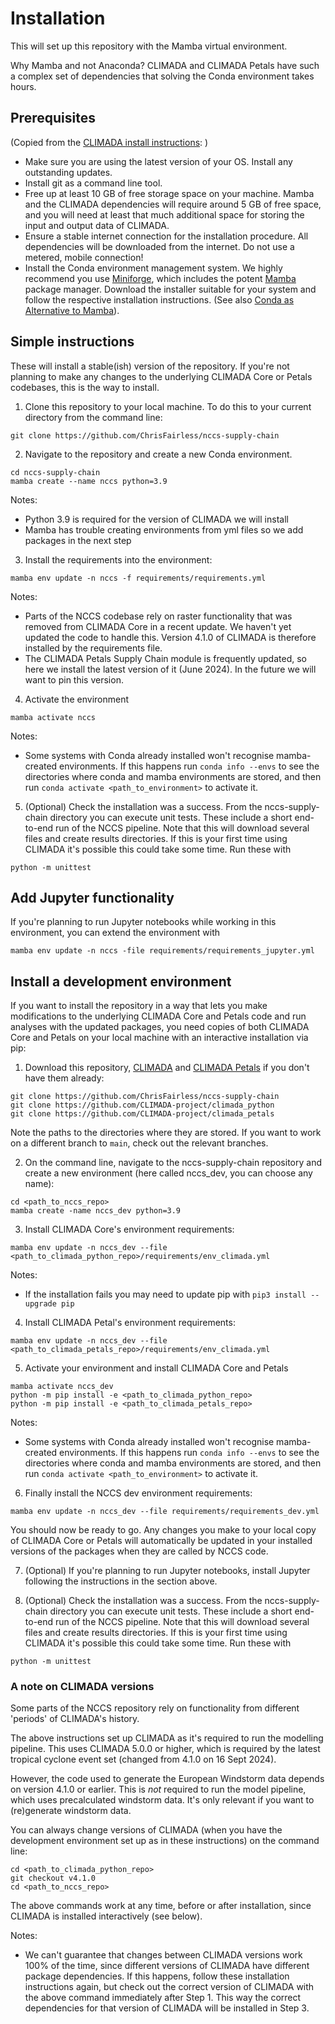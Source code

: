 # Installation

This will set up this repository with the Mamba virtual environment.

Why Mamba and not Anaconda? CLIMADA and CLIMADA Petals have such a complex set of dependencies that solving the Conda environment takes hours.

## Prerequisites

(Copied from the [CLIMADA install instructions](https://climada-python.readthedocs.io/en/stable/guide/install.html): )

- Make sure you are using the latest version of your OS. Install any outstanding updates.
- Install git as a command line tool.
- Free up at least 10 GB of free storage space on your machine. Mamba and the CLIMADA dependencies will require around 5 GB of free space, and you will need at least that much additional space for storing the input and output data of CLIMADA.
- Ensure a stable internet connection for the installation procedure. All dependencies will be downloaded from the internet. Do not use a metered, mobile connection!
- Install the Conda environment management system. We highly recommend you use [Miniforge](https://github.com/conda-forge/miniforge), which includes the potent [Mamba](https://mamba.readthedocs.io/en/latest/) package manager. Download the installer suitable for your system and follow the respective installation instructions. (See also [Conda as Alternative to Mamba](https://climada-python.readthedocs.io/en/stable/guide/install.html#conda-instead-of-mamba)).

## Simple instructions

These will install a stable(ish) version of the repository. If you're not planning to make any changes to the underlying CLIMADA Core or Petals codebases, this is the way to install.

1. Clone this repository to your local machine. To do this to your current directory from the command line:

```
git clone https://github.com/ChrisFairless/nccs-supply-chain
```

2. Navigate to the repository and create a new Conda environment. 
```
cd nccs-supply-chain
mamba create --name nccs python=3.9
```
Notes:
- Python 3.9 is required for the version of CLIMADA we will install
- Mamba has trouble creating environments from yml files so we add packages in the next step

3. Install the requirements into the environment:
```
mamba env update -n nccs -f requirements/requirements.yml
```
Notes:
- Parts of the NCCS codebase rely on raster functionality that was removed from CLIMADA Core in a recent update. We haven't yet updated the code to handle this. Version 4.1.0 of CLIMADA is therefore installed by the requirements file.
- The CLIMADA Petals Supply Chain module is frequently updated, so here we install the latest version of it (June 2024). In the future we will want to pin this version.

4. Activate the environment
```
mamba activate nccs
```
Notes:
- Some systems with Conda already installed won't recognise mamba-created environments. If this happens run `conda info --envs` to see the directories where conda and mamba environments are stored, and then run `conda activate <path_to_environment>` to activate it.

5. (Optional) Check the installation was a success. From the nccs-supply-chain directory you can execute unit tests. These include a short end-to-end run of the NCCS pipeline. Note that this will download several files and create results directories. If this is your first time using CLIMADA it's possible this could take some time. Run these with
```
python -m unittest
```


## Add Jupyter functionality

If you're planning to run Jupyter notebooks while working in this environment, you can extend the environment with
```
mamba env update -n nccs -file requirements/requirements_jupyter.yml
```


## Install a development environment

If you want to install the repository in a way that lets you make modifications to the underlying CLIMADA Core and Petals code and run analyses with the updated packages, you need copies of both CLIMADA Core and Petals on your local machine with an interactive installation via pip:

1. Download this repository, [CLIMADA](https://climada-python.readthedocs.io/) and [CLIMADA Petals](https://climada-petals.readthedocs.io/) if you don't have them already:
```
git clone https://github.com/ChrisFairless/nccs-supply-chain
git clone https://github.com/CLIMADA-project/climada_python
git clone https://github.com/CLIMADA-project/climada_petals
```
Note the paths to the directories where they are stored. If you want to work on a different branch to `main`, check out the relevant branches.


2. On the command line, navigate to the nccs-supply-chain repository and create a new environment (here called nccs_dev, you can choose any name):

```
cd <path_to_nccs_repo>
mamba create -name nccs_dev python=3.9
```

3. Install CLIMADA Core's environment requirements:
```
mamba env update -n nccs_dev --file <path_to_climada_python_repo>/requirements/env_climada.yml
```
Notes:
- If the installation fails you may need to update pip with `pip3 install --upgrade pip`


4. Install CLIMADA Petal's environment requirements:
```
mamba env update -n nccs_dev --file <path_to_climada_petals_repo>/requirements/env_climada.yml
```

5. Activate your environment and install CLIMADA Core and Petals
```
mamba activate nccs_dev
python -m pip install -e <path_to_climada_python_repo>
python -m pip install -e <path_to_climada_petals_repo>
```
Notes:
- Some systems with Conda already installed won't recognise mamba-created environments. If this happens run `conda info --envs` to see the directories where conda and mamba environments are stored, and then run `conda activate <path_to_environment>` to activate it.

6. Finally install the NCCS dev environment requirements:
```
mamba env update -n nccs_dev --file requirements/requirements_dev.yml
```

You should now be ready to go. Any changes you make to your local copy of CLIMADA Core or Petals will automatically be updated in your installed versions of the packages when they are called by NCCS code.

7. (Optional) If you're planning to run Jupyter notebooks, install Jupyter following the instructions in the section above.

8. (Optional) Check the installation was a success. From the nccs-supply-chain directory you can execute unit tests. These include a short end-to-end run of the NCCS pipeline. Note that this will download several files and create results directories. If this is your first time using CLIMADA it's possible this could take some time. Run these with
```
python -m unittest
```

### A note on CLIMADA versions

Some parts of the NCCS repository rely on functionality from different 'periods' of CLIMADA's history.

The above instructions set up CLIMADA as it's required to run the modelling pipeline. This uses CLIMADA 5.0.0 or higher, which is required by the latest tropical cyclone event set (changed from 4.1.0 on 16 Sept 2024).

However, the code used to generate the European Windstorm data depends on version 4.1.0 or earlier. This is _not_ required to run the model pipeline, which uses precalculated windstorm data. It's only relevant if you want to (re)generate windstorm data. 

You can always change versions of CLIMADA (when you have the development environment set up as in these instructions) on the command line:
```
cd <path_to_climada_python_repo>
git checkout v4.1.0
cd <path_to_nccs_repo>
```
The above commands work at any time, before or after installation, since CLIMADA is installed interactively (see below).

Notes:
- We can't guarantee that changes between CLIMADA versions work 100% of the time, since different versions of CLIMADA have different package dependencies. If this happens, follow these installation instructions again, but check out the correct version of CLIMADA with the above command immediately after Step 1. This way the correct dependencies for that version of CLIMADA will be installed in Step 3.
